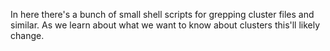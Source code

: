 
In here there's a bunch of small shell scripts for grepping
cluster files and similar. As we learn about what we want to
know about clusters this'll likely change.
